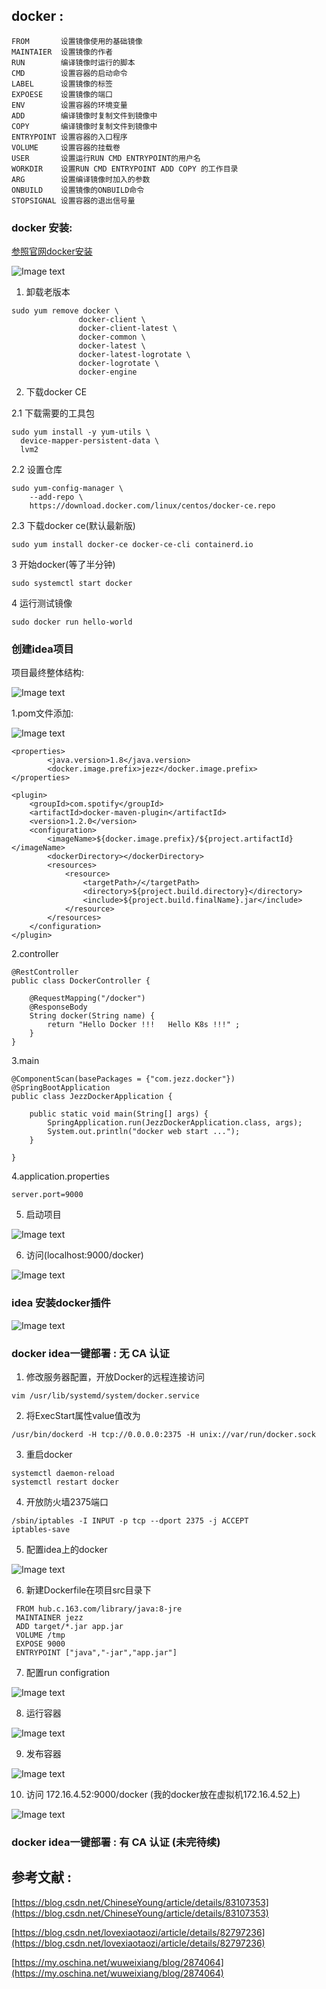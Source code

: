 ## docker :

  >  
    FROM       设置镜像使用的基础镜像
    MAINTAIER  设置镜像的作者
    RUN        编译镜像时运行的脚本
    CMD        设置容器的启动命令
    LABEL      设置镜像的标签
    EXPOESE    设置镜像的端口
    ENV        设置容器的环境变量
    ADD        编译镜像时复制文件到镜像中
    COPY       编译镜像时复制文件到镜像中
    ENTRYPOINT 设置容器的入口程序
    VOLUME     设置容器的挂载卷
    USER       设置运行RUN CMD ENTRYPOINT的用户名
    WORKDIR    设置RUN CMD ENTRYPOINT ADD COPY 的工作目录
    ARG        设置编译镜像时加入的参数
    ONBUILD    设置镜像的ONBUILD命令
    STOPSIGNAL 设置容器的退出信号量
    
### docker 安装: 

   [参照官网docker安装](https://docs.docker.com)
   
   ![Image text](https://github.com/Jezzlouis/jezz-middle/blob/master/jezz-images/images/docker/docker_1.png)
   
   1. 卸载老版本
   
    sudo yum remove docker \
                   docker-client \
                   docker-client-latest \
                   docker-common \
                   docker-latest \
                   docker-latest-logrotate \
                   docker-logrotate \
                   docker-engine

   2. 下载docker CE 
   
   2.1 下载需要的工具包
   
    sudo yum install -y yum-utils \
      device-mapper-persistent-data \
      lvm2

   2.2 设置仓库
    
    sudo yum-config-manager \
        --add-repo \
        https://download.docker.com/linux/centos/docker-ce.repo
   
   2.3 下载docker ce(默认最新版)
   
    sudo yum install docker-ce docker-ce-cli containerd.io
    
   3 开始docker(等了半分钟)
    
    sudo systemctl start docker
    
   4 运行测试镜像
   
    sudo docker run hello-world
    
### 创建idea项目

   项目最终整体结构:
   
   ![Image text](https://github.com/Jezzlouis/jezz-middle/blob/master/jezz-images/images/docker/docker_idea_final.png)
    
   1.pom文件添加:
   
   ![Image text](https://github.com/Jezzlouis/jezz-middle/blob/master/jezz-images/images/docker/docker_pom.png)
   
    <properties>
            <java.version>1.8</java.version>
            <docker.image.prefix>jezz</docker.image.prefix>
    </properties>
        
    <plugin>
        <groupId>com.spotify</groupId>
        <artifactId>docker-maven-plugin</artifactId>
        <version>1.2.0</version>
        <configuration>
            <imageName>${docker.image.prefix}/${project.artifactId}</imageName>
            <dockerDirectory></dockerDirectory>
            <resources>
                <resource>
                    <targetPath>/</targetPath>
                    <directory>${project.build.directory}</directory>
                    <include>${project.build.finalName}.jar</include>
                </resource>
            </resources>
        </configuration>
    </plugin>
    
   2.controller
    
    @RestController
    public class DockerController {
    
        @RequestMapping("/docker")
        @ResponseBody
        String docker(String name) {
            return "Hello Docker !!!   Hello K8s !!!" ;
        }
    }
    
   3.main
    
    @ComponentScan(basePackages = {"com.jezz.docker"})
    @SpringBootApplication
    public class JezzDockerApplication {
    
        public static void main(String[] args) {
            SpringApplication.run(JezzDockerApplication.class, args);
            System.out.println("docker web start ...");
        }
    
    }
    
   4.application.properties
    
    server.port=9000
    
   5. 启动项目
   
   ![Image text](https://github.com/Jezzlouis/jezz-middle/blob/master/jezz-images/images/docker/docker_start_1.png)
   
   6. 访问(localhost:9000/docker)
  
   ![Image text](https://github.com/Jezzlouis/jezz-middle/blob/master/jezz-images/images/docker/docker_access_1.png)
   
### idea 安装docker插件

   ![Image text](https://github.com/Jezzlouis/jezz-middle/blob/master/jezz-images/images/docker/docker_idea_1.png)
   
        
### docker idea一键部署 : 无 CA 认证  

   1. 修改服务器配置，开放Docker的远程连接访问
   
    vim /usr/lib/systemd/system/docker.service 
    
   2. 将ExecStart属性value值改为
     
    /usr/bin/dockerd -H tcp://0.0.0.0:2375 -H unix://var/run/docker.sock

   3. 重启docker
   
    systemctl daemon-reload
    systemctl restart docker
    
   4. 开放防火墙2375端口
    
    /sbin/iptables -I INPUT -p tcp --dport 2375 -j ACCEPT
    iptables-save
    
   5. 配置idea上的docker
      
   ![Image text](https://github.com/Jezzlouis/jezz-middle/blob/master/jezz-images/images/docker/docker_idea_2.png)
    
   6. 新建Dockerfile在项目src目录下
   
     FROM hub.c.163.com/library/java:8-jre
     MAINTAINER jezz
     ADD target/*.jar app.jar
     VOLUME /tmp
     EXPOSE 9000
     ENTRYPOINT ["java","-jar","app.jar"]
       
   7. 配置run configration
      
   ![Image text](https://github.com/Jezzlouis/jezz-middle/blob/master/jezz-images/images/docker/docker_idea_3.png)
      
   8. 运行容器
      
   ![Image text](https://github.com/Jezzlouis/jezz-middle/blob/master/jezz-images/images/docker/docker_running.png)
      
   9. 发布容器
      
   ![Image text](https://github.com/Jezzlouis/jezz-middle/blob/master/jezz-images/images/docker/docker_deploy_1.png)
      
   10. 访问 172.16.4.52:9000/docker (我的docker放在虚拟机172.16.4.52上)
      
   ![Image text](https://github.com/Jezzlouis/jezz-middle/blob/master/jezz-images/images/docker/docker_access_2.png)
    
### docker idea一键部署 : 有 CA 认证 (未完待续)
  
  
  
  



## 参考文献 : 

   [https://blog.csdn.net/ChineseYoung/article/details/83107353](https://blog.csdn.net/ChineseYoung/article/details/83107353) 
    
   [https://blog.csdn.net/lovexiaotaozi/article/details/82797236](https://blog.csdn.net/lovexiaotaozi/article/details/82797236)
   
   [https://my.oschina.net/wuweixiang/blog/2874064](https://my.oschina.net/wuweixiang/blog/2874064)
  